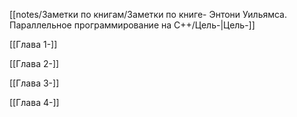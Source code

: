   

[[notes/Заметки по книгам/Заметки по книге- Энтони Уильямса. Параллельное программирование на С++/Цель-|Цель-]]

[[Глава 1-]]

[[Глава 2-]]

[[Глава 3-]]

[[Глава 4-]]